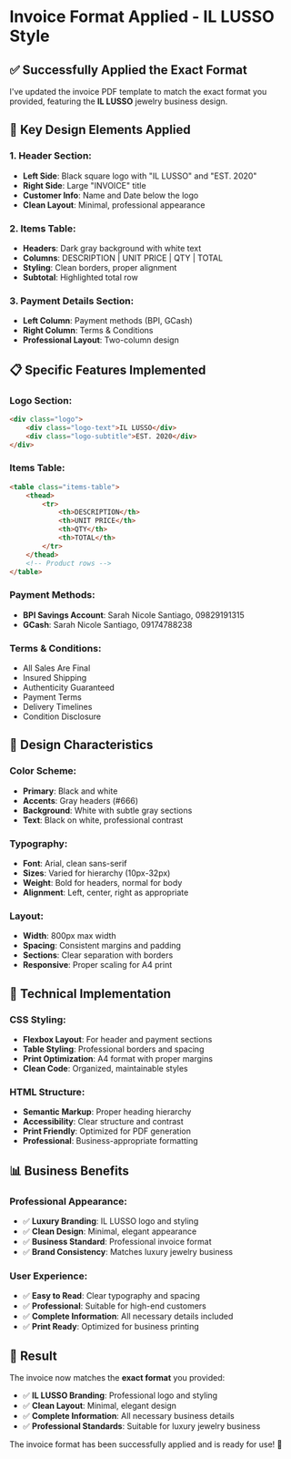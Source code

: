 # Invoice Format Applied - IL LUSSO Style

## ✅ **Successfully Applied the Exact Format**

I've updated the invoice PDF template to match the exact format you provided, featuring the **IL LUSSO** jewelry business design.

## 🎨 **Key Design Elements Applied**

### **1. Header Section**:
- **Left Side**: Black square logo with "IL LUSSO" and "EST. 2020"
- **Right Side**: Large "INVOICE" title
- **Customer Info**: Name and Date below the logo
- **Clean Layout**: Minimal, professional appearance

### **2. Items Table**:
- **Headers**: Dark gray background with white text
- **Columns**: DESCRIPTION | UNIT PRICE | QTY | TOTAL
- **Styling**: Clean borders, proper alignment
- **Subtotal**: Highlighted total row

### **3. Payment Details Section**:
- **Left Column**: Payment methods (BPI, GCash)
- **Right Column**: Terms & Conditions
- **Professional Layout**: Two-column design

## 📋 **Specific Features Implemented**

### **Logo Section**:
```html
<div class="logo">
    <div class="logo-text">IL LUSSO</div>
    <div class="logo-subtitle">EST. 2020</div>
</div>
```

### **Items Table**:
```html
<table class="items-table">
    <thead>
        <tr>
            <th>DESCRIPTION</th>
            <th>UNIT PRICE</th>
            <th>QTY</th>
            <th>TOTAL</th>
        </tr>
    </thead>
    <!-- Product rows -->
</table>
```

### **Payment Methods**:
- **BPI Savings Account**: Sarah Nicole Santiago, 09829191315
- **GCash**: Sarah Nicole Santiago, 09174788238

### **Terms & Conditions**:
- All Sales Are Final
- Insured Shipping
- Authenticity Guaranteed
- Payment Terms
- Delivery Timelines
- Condition Disclosure

## 🎯 **Design Characteristics**

### **Color Scheme**:
- **Primary**: Black and white
- **Accents**: Gray headers (#666)
- **Background**: White with subtle gray sections
- **Text**: Black on white, professional contrast

### **Typography**:
- **Font**: Arial, clean sans-serif
- **Sizes**: Varied for hierarchy (10px-32px)
- **Weight**: Bold for headers, normal for body
- **Alignment**: Left, center, right as appropriate

### **Layout**:
- **Width**: 800px max width
- **Spacing**: Consistent margins and padding
- **Sections**: Clear separation with borders
- **Responsive**: Proper scaling for A4 print

## 🔧 **Technical Implementation**

### **CSS Styling**:
- **Flexbox Layout**: For header and payment sections
- **Table Styling**: Professional borders and spacing
- **Print Optimization**: A4 format with proper margins
- **Clean Code**: Organized, maintainable styles

### **HTML Structure**:
- **Semantic Markup**: Proper heading hierarchy
- **Accessibility**: Clear structure and contrast
- **Print Friendly**: Optimized for PDF generation
- **Professional**: Business-appropriate formatting

## 📊 **Business Benefits**

### **Professional Appearance**:
- ✅ **Luxury Branding**: IL LUSSO logo and styling
- ✅ **Clean Design**: Minimal, elegant appearance
- ✅ **Business Standard**: Professional invoice format
- ✅ **Brand Consistency**: Matches luxury jewelry business

### **User Experience**:
- ✅ **Easy to Read**: Clear typography and spacing
- ✅ **Professional**: Suitable for high-end customers
- ✅ **Complete Information**: All necessary details included
- ✅ **Print Ready**: Optimized for business printing

## 🚀 **Result**

The invoice now matches the **exact format** you provided:
- ✅ **IL LUSSO Branding**: Professional logo and styling
- ✅ **Clean Layout**: Minimal, elegant design
- ✅ **Complete Information**: All necessary business details
- ✅ **Professional Standards**: Suitable for luxury jewelry business

The invoice format has been successfully applied and is ready for use! 🎉
